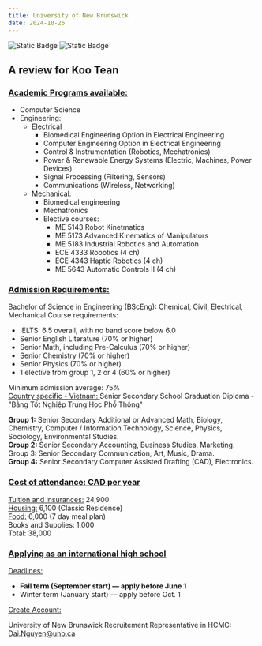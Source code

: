```yaml
---
title: University of New Brunswick
date: 2024-10-26
---
```

![Static Badge](https://img.shields.io/badge/0ld-Camel-blue?link=https%3A%2F%2F0ldcamel.github.io%2Fblog) ![Static Badge](https://img.shields.io/badge/Camel-brightgreen?style=flat&logo=ocaml&logoColor=black&logoSize=auto&label=0ld&labelColor=abcdef&color=fedcba&cacheSeconds=3600&link=https%3A%2F%2F0ldcamel.github.io)  

## A review for Koo Tean  

### [Academic Programs available:](https://www.unb.ca/academics/programs/index.html)
- Computer Science
- Engineering:
  - [Electrical](https://www.unb.ca/fredericton/engineering/depts/ece/undergrad.html)
    - Biomedical Engineering Option in Electrical Engineering
    - Computer Engineering Option in Electrical Engineering
    - Control & Instrumentation (Robotics, Mechatronics)
    - Power & Renewable Energy Systems (Electric, Machines, Power Devices)
    - Signal Processing (Filtering, Sensors)
    - Communications (Wireless, Networking)
  - [Mechanical:](https://www.unb.ca/fredericton/engineering/depts/mechanical/undergrad.html)
    - Biomedical engineering
    - Mechatronics
    - Elective courses:
      - ME 5143 Robot Kinetmatics
      - ME 5173 Advanced Kinematics of Manipulators
      - ME 5183 Industrial Robotics and Automation
      - ECE 4333 Robotics (4 ch)
      - ECE 4343 Haptic Robotics (4 ch)
      - ME 5643 Automatic Controls II (4 ch)

### [Admission Requirements:](https://www.unb.ca/international/admission/program.html)
Bachelor of Science in Engineering (BScEng): Chemical, Civil, Electrical, Mechanical Course requirements:
 - IELTS: 6.5 overall, with no band score below 6.0
 - Senior English Literature (70% or higher)
 - Senior Math, including Pre-Calculus (70% or higher)
 - Senior Chemistry (70% or higher)
 - Senior Physics (70% or higher)
 - 1 elective from group 1, 2 or 4 (60% or higher)  

Minimum admission average: 75%  
[Country specific - Vietnam: ](https://www.unb.ca//international/admission/countries.html) Senior Secondary School Graduation Diploma -"Bằng Tốt Nghiệp Trung Học Phổ Thông"

**Group 1:** Senior Secondary Additional or Advanced Math, Biology, Chemistry, Computer / Information Technology,  Science, Physics, Sociology, Environmental Studies.  
**Group 2:** Senior Secondary Accounting, Business Studies, Marketing.  
Group 3: Senior Secondary Communication, Art, Music, Drama.  
**Group 4:** Senior Secondary Computer Assisted Drafting (CAD), Electronics.

### [Cost of attendance: CAD per year](https://www.unb.ca/moneymatters/)  
[Tuition and insurances:](https://shorturl.at/nHRIU)  24,900   
[Housing:](https://www.unb.ca/fredericton/residence/fees/) 6,100 (Classic Residence)  
[Food:](https://www.unb.ca/fredericton/residence/fees/) 6,000 (7 day meal plan)   
Books and Supplies: 1,000  
Total: 38,000

### [Applying as an international high school](https://www.unb.ca//international/apply/index.html)
[Deadlines:](https://www.unb.ca/international/apply/deadlines.html)  
- **Fall term (September start) — apply before June 1** 
- Winter term (January start) — apply before Oct. 1  

[Create Account:](https://unbca.elluciancrmrecruit.com/Apply/Account/Create)

University of New Brunswick Recruitement Representative in HCMC: Dai.Nguyen@unb.ca
